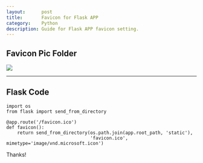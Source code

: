 ```yaml
---
layout:      post
title:       Favicon for Flask APP
category:    Python
description: Guide for Flask APP favicon setting.
---
```


## Favicon Pic Folder ##
[![]({{site.baseurl}}/assets/img/favicon-setting.png)]({{site.baseurl}}/assets/img/favicon-setting.png)  

----------

## Flask Code ##
```
import os
from flask import send_from_directory

@app.route('/favicon.ico')
def favicon():
    return send_from_directory(os.path.join(app.root_path, 'static'),
                               'favicon.ico', mimetype='image/vnd.microsoft.icon')
```

Thanks!  